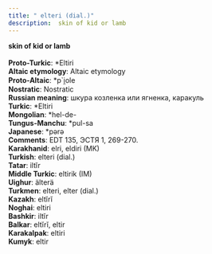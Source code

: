 ```yaml
---
title: " elteri (dial.)"
description:  skin of kid or lamb
---
```

<strong> skin of kid or lamb</strong><br><br>
<strong>Proto-Turkic</strong>:  *Eltiri<br>
<strong>Altaic etymology</strong>:  Altaic etymology<br>
<strong> Proto-Altaic</strong>:  *p`i̯ole<br>
<strong>Nostratic</strong>:  Nostratic<br>
<strong>Russian meaning</strong>:  шкура козленка или ягненка, каракуль<br>
<strong>Turkic</strong>:  *Eltiri<br>
<strong>Mongolian</strong>:  *hel-de-<br>
<strong>Tungus-Manchu</strong>:  *pul-sa<br>
<strong>Japanese</strong>:  *pǝrǝ<br>
<strong>Comments</strong>:  EDT 135, ЭСТЯ 1, 269-270.<br>
<strong>Karakhanid</strong>:  elri, eldiri (MK)<br>
<strong>Turkish</strong>:  elteri (dial.)<br>
<strong>Tatar</strong>:  iltĭr<br>
<strong>Middle Turkic</strong>:  eltirik (IM)<br>
<strong>Uighur</strong>:  älterä<br>
<strong>Turkmen</strong>:  elteri, elter (dial.)<br>
<strong>Kazakh</strong>:  eltĭrĭ<br>
<strong>Noghai</strong>:  eltiri<br>
<strong>Bashkir</strong>:  iltĭr<br>
<strong>Balkar</strong>:  eltĭrĭ, eltir<br>
<strong>Karakalpak</strong>:  eltiri<br>
<strong>Kumyk</strong>:  eltir<br>


